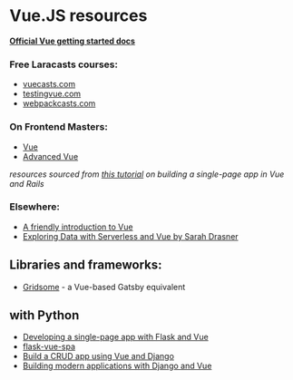 # Vue.JS resources

**[Official Vue getting started docs](https://vuejs.org/v2/guide/)**


### Free Laracasts courses:

* [vuecasts.com](https://laracasts.com/series/learn-vue-2-step-by-step)
* [testingvue.com](https://laracasts.com/series/testing-vue)
* [webpackcasts.com](https://laracasts.com/series/webpack-for-everyone)

### On Frontend Masters:

* [Vue](https://frontendmasters.com/courses/vue/)
* [Advanced Vue](https://frontendmasters.com/courses/advanced-vue/)

_resources sourced from [this tutorial](https://product.voxmedia.com/2018/3/1/16801140/building-a-modern-single-page-app-with-vue-and-rails) on building a single-page app in Vue and Rails_

### Elsewhere:

* [A friendly introduction to Vue](https://appendto.com/2016/11/a-friendly-introduction-to-vue-js/)
* [Exploring Data with Serverless and Vue by Sarah Drasner](https://css-tricks.com/exploring-data-with-serverless-and-vue-part-i/)


## Libraries and frameworks:

* [Gridsome](https://gridsome.org/) - a Vue-based Gatsby equivalent
   
## with Python

* [Developing a single-page app with Flask and Vue](https://testdriven.io/blog/developing-a-single-page-app-with-flask-and-vuejs/)
* [flask-vue-spa](https://github.com/oleg-agapov/flask-vue-spa)
* [Build a CRUD app using Vue and Django](https://codesource.io/build-a-crud-application-vue-and-django/)
* [Building modern applications with Django and Vue](https://auth0.com/blog/building-modern-applications-with-django-and-vuejs/)
